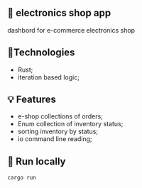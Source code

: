 ## 🤖 electronics shop app 
dashbord for e-commerce electronics shop 

## 🦀Technologies
- Rust;
- iteration based logic;
  

## 💡 Features 
-  e-shop collections of orders;
-  Enum collection of inventory status;
-  sorting inventory by status; 
-  io command line reading;

  
## 🛫 Run locally
```bash
cargo run
